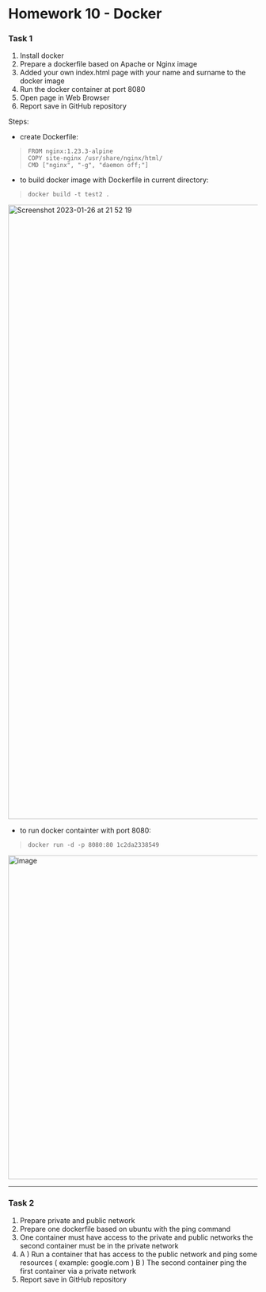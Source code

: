 # Homework 10 - Docker

### Task 1
1. Install docker
2. Prepare a dockerfile based on Apache or Nginx image
3. Added your own index.html page with your name and surname to the docker image
4. Run the docker container at port 8080
5. Open page in Web Browser
6. Report save in GitHub repository

Steps:

* create Dockerfile:
> ```
> FROM nginx:1.23.3-alpine
> COPY site-nginx /usr/share/nginx/html/
> CMD ["nginx", "-g", "daemon off;"]
> ```

* to build docker image with Dockerfile in current directory:

> `docker build -t test2 .`

<img width="1241" alt="Screenshot 2023-01-26 at 21 52 19" src="https://user-images.githubusercontent.com/117667360/214943283-9ddb3414-fa5a-4b93-9859-5c7111d62c67.png">

* to run docker containter with port 8080:

> `docker run -d -p 8080:80 1c2da2338549`

<img width="654" alt="image" src="https://user-images.githubusercontent.com/117667360/214944309-1f0614a8-22d7-4483-84af-e8fbfb4c9618.png">

---------------------------------

### Task 2
1. Prepare private and public network
2. Prepare one dockerfile based on ubuntu with the ping command
3. One container must have access to the private and public networks the second container
must be in the private network
4. A ) Run a container that has access to the public network and ping some resources (
example: google.com )
B ) The second container ping the first container via a private network
5. Report save in GitHub repository
